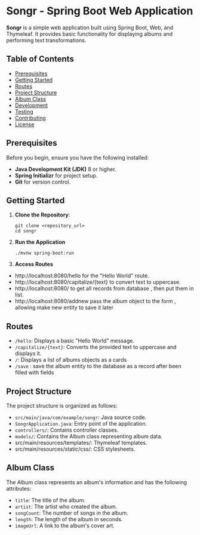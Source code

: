# Songr - Spring Boot Web Application

**Songr** is a simple web application built using Spring Boot, Web, and Thymeleaf. It provides basic functionality for displaying albums and performing text transformations.

## Table of Contents

- [Prerequisites](#prerequisites)
- [Getting Started](#getting-started)
- [Routes](#routes)
- [Project Structure](#project-structure)
- [Album Class](#album-class)
- [Development](#development)
- [Testing](#testing)
- [Contributing](#contributing)
- [License](#license)

## Prerequisites

Before you begin, ensure you have the following installed:

- **Java Development Kit (JDK)** 8 or higher.
- **Spring Initializr** for project setup.
- **Git** for version control.

## Getting Started

1. **Clone the Repository**:
   ```shell
   git clone <repository_url>
   cd songr

2. **Run the Application**
   ```shell
   ./mvnw spring-boot:run

3. **Access Routes**

- http://localhost:8080/hello for the "Hello World" route.
- http://localhost:8080/capitalize/{text} to convert text to uppercase.
- http://localhost:8080/ to get all records from database , then put them in list<AlbumEntity>.
- http://localhost:8080/addnew pass the album object to the form , allowing make new entity to save it later 

   
## Routes
- `/hello`: Displays a basic "Hello World" message.
- `/capitalize/{text}`: Converts the provided text to uppercase and displays it.
- `/`: Displays a list of albums objects as a cards
- `/save` : save the album entity to the database as a record after been filled with fields

## Project Structure
The project structure is organized as follows:

- `src/main/java/com/example/songr`: Java source code.
- `SongrApplication.java`: Entry point of the application.
- `controllers/`: Contains controller classes.
- `models/`: Contains the Album class representing album data.
- src/main/resources/templates/: Thymeleaf templates.
- src/main/resources/static/css/: CSS stylesheets.

## Album Class
The Album class represents an album's information and has the following attributes:

- `title`: The title of the album.
- `artist`: The artist who created the album.
- `songCount`: The number of songs in the album.
- `length`: The length of the album in seconds.
- `imageUrl`: A link to the album's cover art.